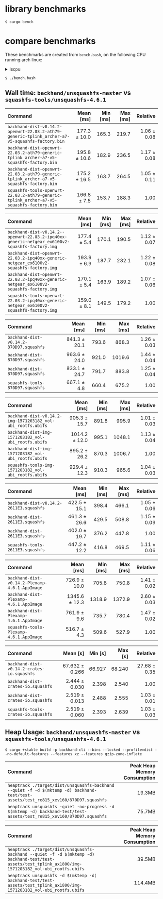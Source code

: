 # library benchmarks
```
$ cargo bench
```

# compare benchmarks

These benchmarks are created from `bench.bash`, on the following CPU running arch linux:

</details>

<details><summary>lscpu</summary>

```
$ lscpu
Architecture:            x86_64
  CPU op-mode(s):        32-bit, 64-bit
  Address sizes:         39 bits physical, 48 bits virtual
  Byte Order:            Little Endian
CPU(s):                  4
  On-line CPU(s) list:   0-3
Vendor ID:               GenuineIntel
  Model name:            Intel(R) Core(TM) i5-6300U CPU @ 2.40GHz
    CPU family:          6
    Model:               78
    Thread(s) per core:  2
    Core(s) per socket:  2
    Socket(s):           1
    Stepping:            3
    CPU(s) scaling MHz:  80%
    CPU max MHz:         3000.0000
    CPU min MHz:         400.0000
    BogoMIPS:            5001.23
```

</details>

```
$ ./bench.bash
```

## Wall time: `backhand/unsquashfs-master` vs `squashfs-tools/unsquashfs-4.6.1`
| Command | Mean [ms] | Min [ms] | Max [ms] | Relative |
|:---|---:|---:|---:|---:|
| `backhand-dist-v0.14.2-openwrt-22.03.2-ath79-generic-tplink_archer-a7-v5-squashfs-factory.bin` | 177.3 ± 10.0 | 165.3 | 219.7 | 1.06 ± 0.08 |
| `backhand-dist-openwrt-22.03.2-ath79-generic-tplink_archer-a7-v5-squashfs-factory.bin` | 195.8 ± 10.6 | 182.9 | 236.5 | 1.17 ± 0.08 |
| `backhand-dist-openwrt-22.03.2-ath79-generic-tplink_archer-a7-v5-squashfs-factory.bin` | 175.2 ± 16.5 | 163.7 | 264.5 | 1.05 ± 0.11 |
| `squashfs-tools-openwrt-22.03.2-ath79-generic-tplink_archer-a7-v5-squashfs-factory.bin` | 166.8 ± 7.5 | 153.7 | 188.3 | 1.00 |

| Command | Mean [ms] | Min [ms] | Max [ms] | Relative |
|:---|---:|---:|---:|---:|
| `backhand-dist-v0.14.2--openwrt-22.03.2-ipq40xx-generic-netgear_ex6100v2-squashfs-factory.img` | 177.4 ± 5.4 | 170.1 | 190.5 | 1.12 ± 0.07 |
| `backhand-dist-openwrt-22.03.2-ipq40xx-generic-netgear_ex6100v2-squashfs-factory.img` | 193.9 ± 6.9 | 187.7 | 232.1 | 1.22 ± 0.08 |
| `backhand-dist-openwrt-22.03.2-ipq40xx-generic-netgear_ex6100v2-squashfs-factory.img` | 170.1 ± 5.4 | 163.9 | 189.2 | 1.07 ± 0.06 |
| `squashfs-tools-openwrt-22.03.2-ipq40xx-generic-netgear_ex6100v2-squashfs-factory.img` | 159.0 ± 8.1 | 149.5 | 179.2 | 1.00 |

| Command | Mean [ms] | Min [ms] | Max [ms] | Relative |
|:---|---:|---:|---:|---:|
| `backhand-dist-v0.14.2-870D97.squashfs` | 841.3 ± 20.1 | 793.6 | 868.3 | 1.26 ± 0.03 |
| `backhand-dist-870D97.squashfs` | 963.6 ± 24.0 | 921.0 | 1019.6 | 1.44 ± 0.04 |
| `backhand-dist-870D97.squashfs` | 833.1 ± 24.7 | 791.7 | 883.8 | 1.25 ± 0.04 |
| `squashfs-tools-870D97.squashfs` | 667.1 ± 4.8 | 660.4 | 675.2 | 1.00 |

| Command | Mean [ms] | Min [ms] | Max [ms] | Relative |
|:---|---:|---:|---:|---:|
| `backhand-dist-v0.14.2-img-1571203182_vol-ubi_rootfs.ubifs` | 905.3 ± 15.7 | 891.8 | 995.9 | 1.01 ± 0.03 |
| `backhand-dist-img-1571203182_vol-ubi_rootfs.ubifs` | 1014.2 ± 12.0 | 995.1 | 1048.1 | 1.13 ± 0.04 |
| `backhand-dist-img-1571203182_vol-ubi_rootfs.ubifs` | 895.2 ± 26.2 | 870.3 | 1006.7 | 1.00 |
| `squashfs-tools-img-1571203182_vol-ubi_rootfs.ubifs` | 929.4 ± 12.3 | 910.3 | 965.6 | 1.04 ± 0.03 |

| Command | Mean [ms] | Min [ms] | Max [ms] | Relative |
|:---|---:|---:|---:|---:|
| `backhand-dist-v0.14.2-2611E3.squashfs` | 422.5 ± 15.1 | 398.4 | 466.1 | 1.05 ± 0.06 |
| `backhand-dist-2611E3.squashfs` | 461.3 ± 26.6 | 429.5 | 508.8 | 1.15 ± 0.09 |
| `backhand-dist-2611E3.squashfs` | 402.0 ± 19.7 | 376.2 | 447.8 | 1.00 |
| `squashfs-tools-2611E3.squashfs` | 447.2 ± 12.2 | 416.8 | 469.5 | 1.11 ± 0.06 |

| Command | Mean [ms] | Min [ms] | Max [ms] | Relative |
|:---|---:|---:|---:|---:|
| `backhand-dist-v0.14.2-Plexamp-4.6.1.AppImage` | 726.9 ± 10.0 | 705.8 | 750.8 | 1.41 ± 0.02 |
| `backhand-dist-Plexamp-4.6.1.AppImage` | 1345.6 ± 12.3 | 1318.9 | 1372.9 | 2.60 ± 0.03 |
| `backhand-dist-Plexamp-4.6.1.AppImage` | 761.9 ± 9.6 | 735.7 | 780.4 | 1.47 ± 0.02 |
| `squashfs-tools-Plexamp-4.6.1.AppImage` | 516.7 ± 4.3 | 509.6 | 527.9 | 1.00 |

| Command | Mean [s] | Min [s] | Max [s] | Relative |
|:---|---:|---:|---:|---:|
| `backhand-dist-v0.14.2-crates-io.squashfs` | 67.632 ± 0.266 | 66.927 | 68.240 | 27.68 ± 0.35 |
| `backhand-dist-crates-io.squashfs` | 2.444 ± 0.030 | 2.398 | 2.540 | 1.00 |
| `backhand-dist-crates-io.squashfs` | 2.519 ± 0.013 | 2.488 | 2.555 | 1.03 ± 0.01 |
| `squashfs-tools-crates-io.squashfs` | 2.519 ± 0.060 | 2.393 | 2.639 | 1.03 ± 0.03 |

## Heap Usage: `backhand/unsquashfs-master` vs `squashfs-tools/unsquashfs-4.6.1`
```
$ cargo +stable build -p backhand-cli --bins --locked --profile=dist --no-default-features --features xz --features gzip-zune-inflate
```

| Command | Peak Heap Memory Consumption |
| :------ | ---------------------------: |
| `heaptrack ./target/dist/unsquashfs-backhand --quiet -f -d $(mktemp -d) backhand-test/test-assets/test_re815_xev160/870D97.squashfs` | 19.3MB |
| `heaptrack unsquashfs -quiet -no-progress -d $(mktemp -d) backhand-test/test-assets/test_re815_xev160/870D97.squashfs` | 75.7MB |

| Command | Peak Heap Memory Consumption |
| :------ | ---------------------------: |
| `heaptrack ./target/dist/unsquashfs-backhand --quiet -f -d $(mktemp -d) backhand-test/test-assets/test_tplink_ax1800/img-1571203182_vol-ubi_rootfs.ubifs` | 39.5MB |
| `heaptrack unsquashfs -d $(mktemp -d) backhand-test/test-assets/test_tplink_ax1800/img-1571203182_vol-ubi_rootfs.ubifs` | 114.4MB |
